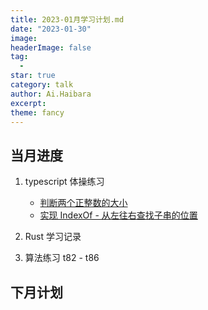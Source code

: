 ```yaml
---
title: 2023-01月学习计划.md
date: "2023-01-30"
image: 
headerImage: false
tag:
  -
star: true
category: talk
author: Ai.Haibara
excerpt: 
theme: fancy
---
```


## 当月进度

1. typescript 体操练习
   * [判断两个正整数的大小](<https://lzs911.github.io/posts/Typescript%20%E4%BD%93%E6%93%8D%E7%BB%83%E4%B9%A0#4-判断两个正整数的大小>)
   * [实现 IndexOf - 从左往右查找子串的位置](<https://lzs911.github.io/posts/Typescript%20%E4%BD%93%E6%93%8D%E7%BB%83%E4%B9%A0#5-实现-indexof---从左往右查找子串的位置>)

2. Rust 学习记录

3. 算法练习 t82 - t86

## 下月计划
